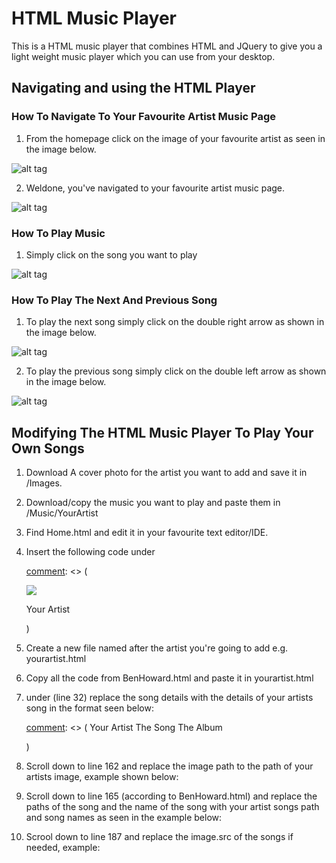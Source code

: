 # HTML Music Player

This is a HTML music player that combines HTML and JQuery to give you a light weight music player which you can use from your desktop.

## Navigating and using the HTML Player

### How To Navigate To Your Favourite Artist Music Page

1. From the homepage click on the image of your favourite artist as seen in the image below.

![alt tag](https://s20.postimg.org/xdav4m8n1/_1.png)

2. Weldone, you've navigated to your favourite artist music page.

![alt tag](https://s20.postimg.org/iim9qfz25/_2.png)

### How To Play Music

1. Simply click on the song you want to play

![alt tag](https://s20.postimg.org/jyxs8l1z1/_3.png)

### How To Play The Next And Previous Song

1. To play the next song simply click on the double right arrow as shown in the image below.

![alt tag](https://s20.postimg.org/6w25pbbr1/_4.png)

2. To play the previous song simply click on the double left arrow as shown in the image below.

![alt tag](https://s20.postimg.org/n8c7f1q2l/_5.png)

## Modifying The HTML Music Player To Play Your Own Songs

1. Download A cover photo for the artist you want to add and save it in /Images.

2. Download/copy the music you want to play and paste them in /Music/YourArtist

3. Find Home.html and edit it in your favourite text editor/IDE.

4. Insert the following code under <div class=row>

	[comment]: <> (<div id="ImagePlaceHolder" class="col-sm-6">
		<a href="./YourArtist.html"><img class="img-thumbnail" src="./Images/YourArtist.jpg"></a>
		<p>Your Artist</p>
	</div>)

5. Create a new file named after the artist you're going to add e.g. yourartist.html

6. Copy all the code from BenHoward.html and paste it in yourartist.html

7. under <tbody> (line 32) replace the song details with the details of your artists song in the format seen below:

	[comment]: <> (<tr id="1" class="row-link">
		<td>Your Artist</td>
		<td>The Song</td>
		<td>The Album</td>
	</tr>)

8. Scroll down to line 162 and replace the image path to the path of your artists image, example shown below:

	[comment]: <> (var imagesrc1= './Images/YourArtistImage.jpg';)

9. Scroll down to line 165 (according to BenHoward.html) and replace the paths of the song and the name of the song with your artist songs path and song names as seen in the example below:

    [comment]: <> ({"song": path+'Your Artist Album/Song1.mp3', "name": "Your Artist - Song1"},
	{"song": path+'Your Artist Album/Song2.mp3', "name": "Your Artist - Song2"},)

10. Scrool down to line 187 and replace the image.src of the songs if needed, example:

	[comment]:<> (image.src=imagesrc1;)
